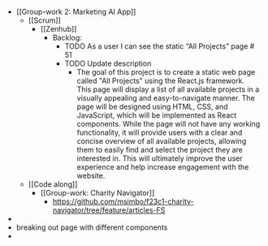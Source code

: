 - [[Group-work 2: Marketing AI App]]
	- [[Scrum]]
		- [[Zenhub]]
			- Backlog:
				- TODO As a user I can see the static “All Projects” page # 51
				- TODO Update description
					- The goal of this project is to create a static web page called "All Projects" using the React.js framework. This page will display a list of all available projects in a visually appealing and easy-to-navigate manner. The page will be designed using HTML, CSS, and JavaScript, which will be implemented as React components. While the page will not have any working functionality, it will provide users with a clear and concise overview of all available projects, allowing them to easily find and select the project they are interested in. This will ultimately improve the user experience and help increase engagement with the website.
	- [[Code along]]
		- [[Group-work: Charity Navigator]]
			- https://github.com/msimbo/f23c1-charity-navigator/tree/feature/articles-FS
-
- breaking out page with different components
-